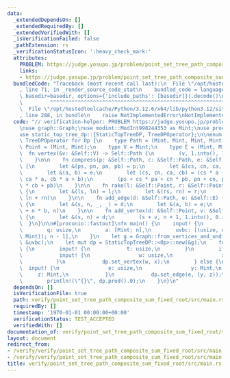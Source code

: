 ```yaml
---
data:
  _extendedDependsOn: []
  _extendedRequiredBy: []
  _extendedVerifiedWith: []
  _isVerificationFailed: false
  _pathExtension: rs
  _verificationStatusIcon: ':heavy_check_mark:'
  attributes:
    PROBLEM: https://judge.yosupo.jp/problem/point_set_tree_path_composite_sum_fixed_root
    links:
    - https://judge.yosupo.jp/problem/point_set_tree_path_composite_sum_fixed_root
  bundledCode: "Traceback (most recent call last):\n  File \"/opt/hostedtoolcache/Python/3.12.6/x64/lib/python3.12/site-packages/onlinejudge_verify/documentation/build.py\"\
    , line 71, in _render_source_code_stat\n    bundled_code = language.bundle(stat.path,\
    \ basedir=basedir, options={'include_paths': [basedir]}).decode()\n          \
    \         ^^^^^^^^^^^^^^^^^^^^^^^^^^^^^^^^^^^^^^^^^^^^^^^^^^^^^^^^^^^^^^^^^^^^^^^^^^^^^^^^^\n\
    \  File \"/opt/hostedtoolcache/Python/3.12.6/x64/lib/python3.12/site-packages/onlinejudge_verify/languages/rust.py\"\
    , line 288, in bundle\n    raise NotImplementedError\nNotImplementedError\n"
  code: "// verification-helper: PROBLEM https://judge.yosupo.jp/problem/point_set_tree_path_composite_sum_fixed_root\n\
    \nuse graph::Graph;\nuse modint::ModInt998244353 as Mint;\nuse proconio::input;\n\
    use static_top_tree_dp::{StaticTopTreeDP, TreeDPOperator};\n\nenum Op {}\nimpl\
    \ TreeDPOperator for Op {\n    type Path = (Mint, Mint, Mint, Mint);\n    type\
    \ Point = (Mint, Mint);\n    type V = Mint;\n    type E = (Mint, Mint);\n\n  \
    \  fn vertex(&v: &Self::V) -> Self::Path {\n        (v, 1.into(), 1.into(), 0.into())\n\
    \    }\n\n    fn compress(p: &Self::Path, c: &Self::Path, e: &Self::E) -> Self::Path\
    \ {\n        let &(ps, pn, pa, pb) = p;\n        let &(cs, cn, ca, cb) = c;\n\
    \        let &(a, b) = e;\n        let (cs, cn, ca, cb) = (cs * a + cn * b, cn,\
    \ ca * a, cb * a + b);\n        (ps + cs * pa + cn * pb, pn + cn, pa * ca, pa\
    \ * cb + pb)\n    }\n\n    fn rake(l: &Self::Point, r: &Self::Point) -> Self::Point\
    \ {\n        let &(ls, ln) = l;\n        let &(rs, rn) = r;\n        (ls + rs,\
    \ ln + rn)\n    }\n\n    fn add_edge(d: &Self::Path, e: &Self::E) -> Self::Point\
    \ {\n        let &(s, n, _, _) = d;\n        let &(a, b) = e;\n        (s * a\
    \ + n * b, n)\n    }\n\n    fn add_vertex(d: &Self::Point, v: &Self::V) -> Self::Path\
    \ {\n        let &(s, n) = d;\n        (s + v, n + 1, 1.into(), 0.into())\n  \
    \  }\n}\n\n#[proconio::fastout]\nfn main() {\n    input! {\n        n: usize,\n\
    \        q: usize,\n        a: [Mint; n],\n        uvbc: [(usize, usize, (Mint,\
    \ Mint)); n - 1],\n    }\n    let g = Graph::from_vertices_and_undirected_edges(&a,\
    \ &uvbc);\n    let mut dp = StaticTopTreeDP::<Op>::new(&g);\n    for _ in 0..q\
    \ {\n        input! {\n            t: usize,\n        }\n        if t == 0 {\n\
    \            input! {\n                w: usize,\n                x: Mint,\n \
    \           }\n            dp.set_vertex(w, x);\n        } else {\n          \
    \  input! {\n                e: usize,\n                y: Mint,\n           \
    \     z: Mint,\n            }\n            dp.set_edge(e, (y, z));\n        }\n\
    \        println!(\"{}\", dp.prod().0);\n    }\n}\n"
  dependsOn: []
  isVerificationFile: true
  path: verify/point_set_tree_path_composite_sum_fixed_root/src/main.rs
  requiredBy: []
  timestamp: '1970-01-01 00:00:00+00:00'
  verificationStatus: TEST_ACCEPTED
  verifiedWith: []
documentation_of: verify/point_set_tree_path_composite_sum_fixed_root/src/main.rs
layout: document
redirect_from:
- /verify/verify/point_set_tree_path_composite_sum_fixed_root/src/main.rs
- /verify/verify/point_set_tree_path_composite_sum_fixed_root/src/main.rs.html
title: verify/point_set_tree_path_composite_sum_fixed_root/src/main.rs
---
```


